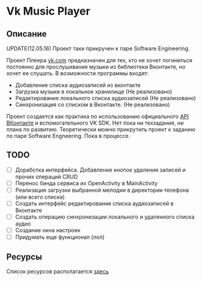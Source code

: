 # Vk Music Player

## Описание
UPDATE(12.05.16) Проект таки прикручен к паре Software Engineering.

Проект Плеера [vk.com](https://vk.com) предназначен для тех, кто не хочет логиниться постоянно для прослушивания музыки из библиотеки Вконтакте, но хочет ее слушать.
В возможности программы входят:
* Добавление списка аудиозаписей из вконтакте
* Загрузка музыки в локальное хранилище (Не реализовано)
* Редактирование локального списка аудиозаписей (Не реализовано)
* Синхронизация со списком в Вконтакте. (Не реализовано)

Проект создается как практика по использованию официального [API ВКонтакте](https://vk.com) и вспомогательного VK SDK. 
 Нет пока ни техзадания, ни плана по развитию. Теоретически можно прикрутить проект к заданию по паре Software Engneering. Пока в процессе.
 
## TODO
 * [ ] Доработка интерфейса. Добавление кнопок удаления записей и прочих операций CRUD
 * [ ] Перенос бинда сервиса их OpenActivity в MainActivity
 * [ ] Реализация загрузки выбранной мелодии в директории телефона (или всего списка)
 * [ ] Создать интерфейс редактирования списка аудиозаписей в Вконтакте
 * [ ] Создать операцию синхронизации локального и удаленного списка аудио
 * [ ] Создание окна настроек 
 * [ ] Придумать еще функционал (лол)
 
## Ресурсы
 Список ресурсов располагается [здесь](https://github.com/maximgorbatyuk/VkClient/blob/master/source.md)
